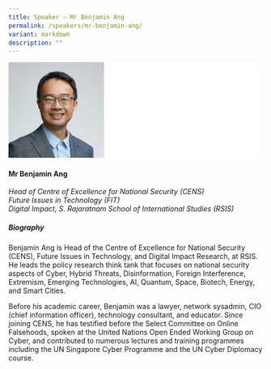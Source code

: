 ```yaml
---
title: Speaker – Mr Benjamin Ang
permalink: /speakers/mr-benjamin-ang/
variant: markdown
description: ""
---
```

![](/images/2024%20speakers/Benjamin_Ang.png)
#### **Mr Benjamin Ang**

*Head of Centre of Excellence for National Security (CENS) <br> Future Issues in Technology (FIT)<br> Digital Impact, S. Rajaratnam School of International Studies (RSIS)*

##### **Biography**
Benjamin Ang is Head of the Centre of Excellence for National Security (CENS), Future Issues in Technology, and Digital Impact Research, at RSIS. He leads the policy research think tank that focuses on national security aspects of Cyber, Hybrid Threats, Disinformation, Foreign Interference, Extremism, Emerging Technologies, AI, Quantum, Space, Biotech, Energy, and Smart Cities. 

Before his academic career, Benjamin was a lawyer, network sysadmin, CIO (chief information officer), technology consultant, and educator. Since joining CENS, he has testified before the Select Committee on Online Falsehoods, spoken at the United Nations Open Ended Working Group on Cyber, and contributed to numerous lectures and training programmes including the UN Singapore Cyber Programme and the UN Cyber Diplomacy course.
